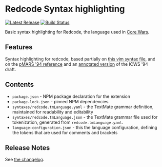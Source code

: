 # Redcode Syntax highlighting

[![Latest Release](https://img.shields.io/visual-studio-marketplace/v/corewa-rs.redcode?logo=visual-studio-code)](https://marketplace.visualstudio.com/items?itemName=corewa-rs.redcode)
[![Build Status](https://img.shields.io/github/workflow/status/corewa-rs/corewa_rs/ci/develop)](https://github.com/corewa-rs/vscode-redcode/actions)

Basic syntax highlighting for Redcode, the language used in [Core Wars](https://corewa.rs).

## Features

Syntax highlighting for redcode, based partially on [this vim syntax file](https://www.vim.org/scripts/script.php?script_id=1705), and on the [pMARS '94 reference](https://corewa.rs/pmars-redcode-94.txt) and an [annotated version](https://corewa.rs/icws94.txt) of the ICWS '94 draft.

## Contents

* `package.json` - NPM package declaration for the extension
* `package-lock.json` - pinned NPM dependencies
* `syntaxes/redcode.tmLanguage.yaml` - the TextMate grammar definition, maintained for readability and editability
* `syntaxes/redcode.tmLanguage.json` - the TextMate grammar file used for tokenization, generated from `redcode.tmLanguage.yaml`.
* `language-configuration.json` - this the language configuration, defining the tokens that are used for comments and brackets

## Release Notes

See [the changelog](./CHANGELOG.md).
